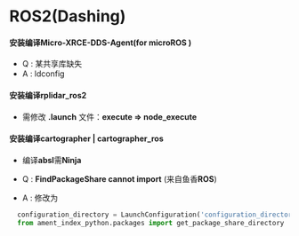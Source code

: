 # ROS2(Dashing)
#### 安装编译Micro-XRCE-DDS-Agent(for microROS )
* Q : 某共享库缺失
* A : ldconfig
#### 安装编译rplidar_ros2
* 需修改 **.launch** 文件：**execute => node_execute**
#### 安装编译cartographer | cartographer_ros
* 编译**absl**需**Ninja**

* Q : **FindPackageShare cannot import** (来自鱼香**ROS**)
* A : 修改为
```python
  configuration_directory = LaunchConfiguration('configuration_directory',default= os.path.join(get_package_share_directory('fishbot_cartographer'), 'config') )
  from ament_index_python.packages import get_package_share_directory
